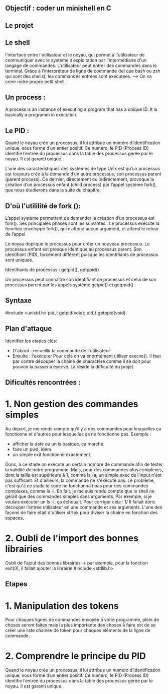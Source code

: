 ## Objectif : coder un minishell en C

## Le projet
## Le shell
l'interface entre l'utilisateur et le noyau, qui permet à l'utilisateur de communiquer avec le système d’exploitation par l'intermédiaire d'un langage de commandes. L'utilisateur peut entrer des commandes dans le terminal. Grâce à l’interpréteur de ligne de commande (tel que bash ou zsh qui sont des shells), les commandes entrées sont exécutées. --> On va créer notre propre petit shell.

## Un process :
A process is an instance of executing a program that has a unique ID. It is basically a programm in execution. 

## Le PID :
Quand le noyau crée un processus, il lui attribue un numéro d’identification unique, sous forme d’un entier positif. Ce numéro, le PID (Process ID) identifie l’entrée du processus dans la table des processus gérée par le noyau. Il est garanti unique.

L’une des caractéristiques des systèmes de type Unix est qu’un processus est toujours créé à la demande d’un autre processus, son processus parent (parent process). Ce dernier, directement ou indirectement, provoque la création d’un processus enfant (child process) par l’appel système fork(), que nous étudierons dans la suite du chapitre.

## D'où l'utililité de fork ():
L’appel système permettant de demander la création d’un processus est fork().  Ses principales phases sont les suivantes : Le processus exécute la fonction enveloppe fork(), qui n’attend aucun argument, et attend le retour de l’appel.

Le noyau duplique le processus pour créer un nouveau processus. Le processus enfant est presque identique au processus parent.
Son identifiant (PID), forcément différent puisque les identifiants de processus sont uniques.

 Identifiants de processus : getpid(), getppid()

Un processus peut connaître son identifiant de processus et celui de son processus parent par les appels système getpid() et getppid().

## Syntaxe
#include <unistd.h> 
pid_t getpid(void); 
pid_t getppid(void); 

## Plan d'attaque
Identifier les etapes clés: 
- D'abord : recueillir la commande de l'utilisateur 
- Ensuite : l'exécuter
Pour cela on va énormément utiliser execve(). Il faut par contre découper la chaine de charactère comme il se doit pour pouvoir la passer à execve. Là réside la difficulté du projet.

## Dificultés rencontrées :
# 1. Non gestion des commandes simples
Au depart, je me rends compte qu'il y a des commandes pour lesquelles ça fonctionne et d'autres pour lesquelles ça ne fonctionne pas. 
Exemple : 
- afficher la date ou un ls basique, ça marche. 
- faire un pwd, idem. 
- un simple exit fonctionne exactement. 

Donc, à ce stade on exécute un certain nombre de commande afin de tester la validité de notre programme. Mais, pour des commandes plus complexes, dont la taille est supérieure à 1, comme ls -a, un simple exec de l'input n'est pas suffisant. Et d'ailleurs, la commande ne s'exécute pas. Le problème, c'est qu'à ce stade le code ne fonctionnait pas pour des commandes complexes, comme ls -l. En fait, je me suis rendu compte que le shell ne gérait que des commandes simples sans arguments. Par exemple, si je voulais exécuter un ls -l, ça échouait. Pour corriger cela : 
1/ Il fallait donc découper l’entrée utilisateur en une commande et ses arguments. L'une des façons de faire était d'utiliser strtok pour diviser la chaîne en fonction des espaces.

# 2. Oubli de l'import des bonnes librairies
Oubli de l'ajout des bonnes librairies -> par exemple, pour la fonction exit(0), il fallait ajouter la librairie #include <stdlib.h>


## Etapes
# 1. Manipulation des tokens
Pour chaques lignes de commandes envoyée à votre programme, plein de choses seront faites mais la plus importante des choses à faire est de se créer une liste chainée de token pour chaques éléments de la ligne de commande.

# 2. Comprendre le principe du PID
Quand le noyau crée un processus, il lui attribue un numéro d’identification unique, sous forme d’un entier positif. Ce numéro, le PID (Process ID) identifie l’entrée du processus dans la table des processus gérée par le noyau. Il est garanti unique.

